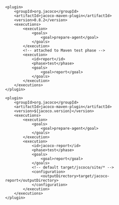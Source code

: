 	<plugin>
		<groupId>org.jacoco</groupId>
		<artifactId>jacoco-maven-plugin</artifactId>
		<version>0.8.2</version>
		<executions>
			<execution>
				<goals>
					<goal>prepare-agent</goal>
				</goals>
			</execution>
			<!-- attached to Maven test phase -->
			<execution>
				<id>report</id>
				<phase>test</phase>
				<goals>
					<goal>report</goal>
				</goals>
			</execution>
		</executions>
	</plugin>
	
	<plugin>
		<groupId>org.jacoco</groupId>
		<artifactId>jacoco-maven-plugin</artifactId>
		<version>${jacoco.version}</version>
		<executions>
			<execution>
				<goals>
					<goal>prepare-agent</goal>
				</goals>
			</execution>
			<execution>
				<id>jacoco-report</id>
				<phase>test</phase>
				<goals>
					<goal>report</goal>
				</goals>
				<!-- default target/jscoco/site/* -->
				<configuration>
					<outputDirectory>target/jacoco-report</outputDirectory>
				</configuration>
			</execution>
		</executions>
	</plugin>	